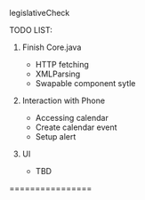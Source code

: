 legislativeCheck

TODO LIST:

1. Finish Core.java
	- HTTP fetching
	- XMLParsing
	- Swapable component sytle

2. Interaction with Phone
	- Accessing calendar
	- Create calendar event
	- Setup alert

3. UI
	- TBD

================
